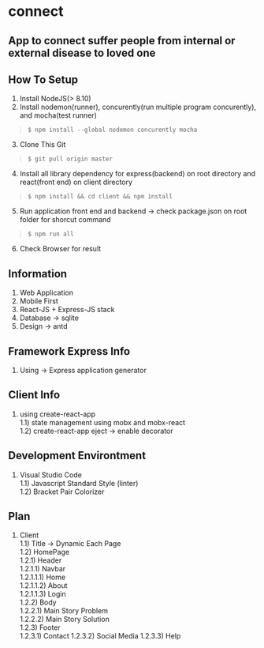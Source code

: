 # connect
## App to connect suffer people from internal or external disease to loved one

## How To Setup
1) Install NodeJS(> 8.10)<br />
2) Install nodemon(runner), concurently(run multiple program concurently), and mocha(test runner)<br />
> `$ npm install --global nodemon concurently mocha`<br />
3) Clone This Git<br />
> `$ git pull origin master`<br />
4) Install all library dependency for express(backend) on root directory and react(front end) on client directory<br />
> `$ npm install && cd client && npm install`<br />
5) Run application front end and backend -> check package.json on root folder for shorcut command<br />
> `$ npm run all`<br />
6) Check Browser for result<br />



## Information
1) Web Application
2) Mobile First
3) React-JS + Express-JS stack
4) Database -> sqlite
5) Design -> antd

## Framework Express Info
1) Using -> Express application generator

## Client Info 
1) using create-react-app<br />
    1.1) state management using mobx and mobx-react<br />
    1.2) create-react-app eject -> enable decorator<br />

## Development Environtment
1) Visual Studio Code<br />
    1.1) Javascript Standard Style (linter)<br />
    1.2) Bracket Pair Colorizer<br />

## Plan
1) Client<br />
    1.1) Title -> Dynamic Each Page<br />
    1.2) HomePage <br />
        1.2.1) Header <br /> 
            1.2.1.1) Navbar<br />
                1.2.1.1.1) Home<br />
                1.2.1.1.2) About<br />
                1.2.1.1.3) Login<br />
        1.2.2) Body<br />
            1.2.2.1) Main Story Problem<br />
            1.2.2.2) Main Story Solution<br />
        1.2.3) Footer <br />
            1.2.3.1) Contact 
            1.2.3.2) Social Media
            1.2.3.3) Help


    
